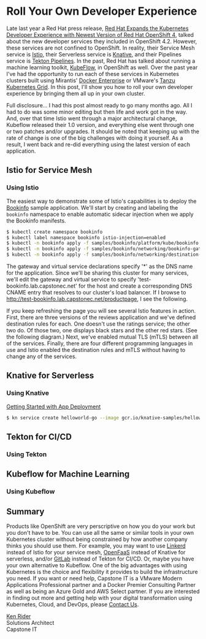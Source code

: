 # Roll Your Own Developer Experience

Late last year a Red Hat press release, [Red Hat Expands the Kubernetes Developer Experience with Newest Version of Red Hat OpenShift 4](https://www.redhat.com/en/about/press-releases/red-hat-expands-kubernetes-developer-experience-newest-version-red-hat-openshift-4), talked about the new developer services they included in OpenShift 4.2. However, these services are not confined to OpenShift. In reality, their Service Mesh service is [Istio](https://istio.io), their Serverless service is [Knative](https://knative.dev/), and their Pipelines service is [Tekton Pipelines](https://tekton.dev/). In the past, Red Hat has talked about running a machine learning toolkit, [KubeFlow](https://www.kubeflow.org/), in OpenShift as well. Over the past year I've had the opportunity to run each of these services in Kubernetes clusters built using Mirantis' [Docker Enterprise](https://www.mirantis.com/software/docker/docker-enterprise/) or VMware's [Tanzu Kubernetes Grid](https://tanzu.vmware.com/kubernetes-grid). In this post, I'll show you how to roll your own developer experience by bringing them all up in your own cluster.

Full disclosure... I had this post almost ready to go many months ago. All I had to do was some minor editing but then life and work got in the way. And, over that time Istio went through a major architectural change, Kubeflow released their 1.0 version, and everything else went through one or two patches and/or upgrades. It should be noted that keeping up with the rate of change is one of the big challenges with doing it yourself. As a result, I went back and re-did everything using the latest version of each application.

## Istio for Service Mesh

### Using Istio

The easiest way to demonstrate some of Istio's capabilities is to deploy the [Bookinfo](https://istio.io/docs/examples/bookinfo/) sample application. We'll start by creating and labeling the `bookinfo` namespace to enable automatic sidecar injection when we apply the Bookinfo manifests.

```bash
$ kubectl create namespace bookinfo
$ kubectl label namespace bookinfo istio-injection=enabled
$ kubectl -n bookinfo apply -f samples/bookinfo/platform/kube/bookinfo.yaml
$ kubectl -n bookinfo apply -f samples/bookinfo/networking/bookinfo-gateway.yaml
$ kubectl -n bookinfo apply -f samples/bookinfo/networking/destination-rule-all-mtls.yaml
```

The gateway and virtual service declarations specify '*' as the DNS name for the application. Since we'll be sharing this cluster for many services, we'll edit the gateway and virtual service to specify 'test-bookinfo.lab.capstonec.net' for the host and create a corresponding DNS CNAME entry that resolves to our cluster's load balancer. If I browse to http://test-bookinfo.lab.capstonec.net/productpage, I see the following.

If you keep refreshing the page you will see several Istio features in action. First, there are three versions of the reviews application and we've defined destination rules for each. One doesn't use the ratings service; the other two do. Of those two, one displays black stars and the other red stars. (See the following diagram.) Next, we've enabled mutual TLS (mTLS) between all of the services. Finally, there are four different programming languages in use and Istio enabled the destination rules and mTLS without having to change any of the services.

## Knative for Serverless

### Using Knative

[Getting Started with App Deployment](https://knative.dev/docs/serving/getting-started-knative-app/)

```bash
$ kn service create helloworld-go --image gcr.io/knative-samples/helloworld-go --env TARGET="Go Sample v1"
```

## Tekton for CI/CD

### Using Tekton

## Kubeflow for Machine Learning

### Using Kubeflow

## Summary

Products like OpenShift are very perscriptive on how you do your work but you don't have to be. You can use all the same or similar tools in your own Kubernetes cluster without being constrained by how another company thinks you should use them. For example, you may want to use [Linkerd](https://linkerd.io/) instead of Istio for your service mesh, [OpenFaaS](https://www.openfaas.com/) instead of Knative for serverless, and/or [GitLab](https://about.gitlab.com/) instead of Tekton for CI/CD. Or, maybe you have your own alternative to Kubeflow. One of the big advantages with using Kubernetes is the choice and flexibility it provides to build the infrastructure you need. If you want or need help, Capstone IT is a VMware Modern Applications Professional partner and a Docker Premier Consulting Partner as well as being an Azure Gold and AWS Select partner. If you are interested in finding out more and getting help with your digital transformation using Kubernetes, Cloud, and DevOps, please [Contact Us](https://capstonec.com/contact/).

[Ken Rider](https://www.linkedin.com/in/kenrider)  
Solutions Architect  
Capstone IT